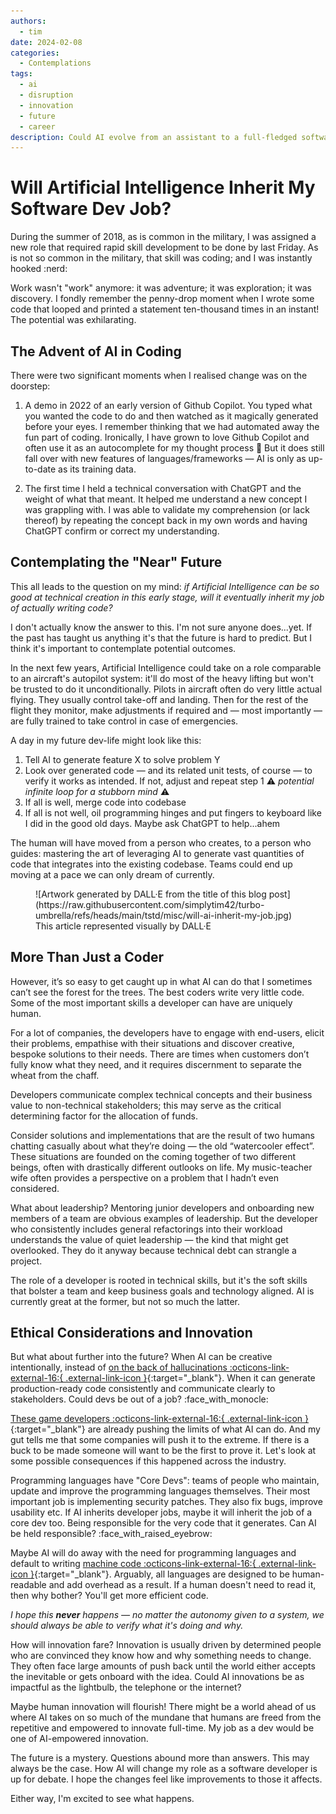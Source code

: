 ```yaml
---
authors:
  - tim
date: 2024-02-08
categories:
  - Contemplations
tags:
  - ai
  - disruption
  - innovation
  - future
  - career
description: Could AI evolve from an assistant to a full-fledged software developer, potentially replacing human coders?
---
```

# Will Artificial Intelligence Inherit My Software Dev Job?

During the summer of 2018, as is common in the military, I was assigned a new role that required rapid skill development to be done by last Friday. As is not so common in the military, that skill was coding; and I was instantly hooked :nerd:

Work wasn't "work" anymore: it was adventure; it was exploration; it was discovery. I fondly remember the penny-drop moment when I wrote some code that looped and printed a statement ten-thousand times in an instant! The potential was exhilarating.

<!-- more -->

## The Advent of AI in Coding

There were two significant moments when I realised change was on the doorstep:

1. A demo in 2022 of an early version of Github Copilot. You typed what you wanted the code to do and then watched as it magically generated before your eyes. I remember thinking that we had automated away the fun part of coding. Ironically, I have grown to love Github Copilot and often use it as an autocomplete for my thought process :shushing_face: But it does still fall over with new features of languages/frameworks — AI is only as up-to-date as its training data.

2. The first time I held a technical conversation with ChatGPT and the weight of what that meant. It helped me understand a new concept I was grappling with. I was able to validate my comprehension (or lack thereof) by repeating the concept back in my own words and having ChatGPT confirm or correct my understanding.

## Contemplating the "Near" Future

This all leads to the question on my mind: _if Artificial Intelligence can be so good at technical creation in this early stage, will it eventually inherit my job of actually writing code?_

I don't actually know the answer to this. I'm not sure anyone does...yet. If the past has taught us anything it's that the future is hard to predict. But I think it's important to contemplate potential outcomes.

In the next few years, Artificial Intelligence could take on a role comparable to an aircraft's autopilot system: it'll do most of the heavy lifting but won't be trusted to do it unconditionally. Pilots in aircraft often do very little actual flying. They usually control take-off and landing. Then for the rest of the flight they monitor, make adjustments if required and — most importantly — are fully trained to take control in case of emergencies.

A day in my future dev-life might look like this:

1. Tell AI to generate feature X to solve problem Y
1. Look over generated code — and its related unit tests, of course — to verify it works as intended. If not, adjust and repeat step 1 :warning: _potential infinite loop for a stubborn mind_ :warning:
1. If all is well, merge code into codebase
1. If all is not well, oil programming hinges and put fingers to keyboard like I did in the good old days. Maybe ask ChatGPT to help...ahem

The human will have moved from a person who creates, to a person who guides: mastering the art of leveraging AI to generate vast quantities of code that integrates into the existing codebase. Teams could end up moving at a pace we can only dream of currently.

<figure markdown>
  ![Artwork generated by DALL·E from the title of this blog post](https://raw.githubusercontent.com/simplytim42/turbo-umbrella/refs/heads/main/tstd/misc/will-ai-inherit-my-job.jpg)
  <figcaption>This article represented visually by DALL·E</figcaption>
</figure>

## More Than Just a Coder

However, it’s so easy to get caught up in what AI can do that I sometimes can’t see the forest for the trees. The best coders write very little code. Some of the most important skills a developer can have are uniquely human.

For a lot of companies, the developers have to engage with end-users, elicit their problems, empathise with their situations and discover creative, bespoke solutions to their needs. There are times when customers don’t fully know what they need, and it requires discernment to separate the wheat from the chaff.

Developers communicate complex technical concepts and their business value to non-technical stakeholders; this may serve as the critical determining factor for the allocation of funds.

Consider solutions and implementations that are the result of two humans chatting casually about what they’re doing — the old “watercooler effect”. These situations are founded on the coming together of two different beings, often with drastically different outlooks on life. My music-teacher wife often provides a perspective on a problem that I hadn’t even considered.

What about leadership? Mentoring junior developers and onboarding new members of a team are obvious examples of leadership. But the developer who consistently includes general refactorings into their workload understands the value of quiet leadership — the kind that might get overlooked. They do it anyway because technical debt can strangle a project.

The role of a developer is rooted in technical skills, but it's the soft skills that bolster a team and keep business goals and technology aligned. AI is currently great at the former, but not so much the latter.

## Ethical Considerations and Innovation
But what about further into the future? When AI can be creative intentionally, instead of [on the back of hallucinations :octicons-link-external-16:{ .external-link-icon }](https://www.smartcompany.com.au/technology/artificial-intelligence/openai-ceo-sam-altman-ai-hallucinations/){:target="_blank"}. When it can generate production-ready code consistently and communicate clearly to stakeholders. Could devs be out of a job? :face_with_monocle:


[These game developers :octicons-link-external-16:{ .external-link-icon }](https://finance.yahoo.com/news/game-being-made-ai-worried-134537455.html){:target="_blank"} are already pushing the limits of what AI can do. And my gut tells me that some companies will push it to the extreme. If there is a buck to be made someone will want to be the first to prove it.  Let's look at some possible consequences if this happened across the industry.

Programming languages have "Core Devs": teams of people who maintain, update and improve the programming languages themselves. Their most important job is implementing security patches. They also fix bugs, improve usability etc. If AI inherits developer jobs, maybe it will inherit the job of a core dev too. Being responsible for the very code that it generates. Can AI be held responsible? :face_with_raised_eyebrow:

Maybe AI will do away with the need for programming languages and default to writing [machine code :octicons-link-external-16:{ .external-link-icon }](https://en.wikipedia.org/wiki/Machine_code){:target="_blank"}. Arguably, all languages are designed to be human-readable and add overhead as a result. If a human doesn't need to read it, then why bother? You'll get more efficient code.

_I hope this **never** happens — no matter the autonomy given to a system, we should always be able to verify what it's doing and why._

How will innovation fare? Innovation is usually driven by determined people who are convinced they know how and why something needs to change. They often face large amounts of push back until the world either accepts the inevitable or gets onboard with the idea. Could AI innovations be as impactful as the lightbulb, the telephone or the internet?

Maybe human innovation will flourish! There might be a world ahead of us where AI takes on so much of the mundane that humans are freed from the repetitive and empowered to innovate full-time. My job as a dev would be one of AI-empowered innovation.

The future is a mystery. Questions abound more than answers. This may always be the case. How AI will change my role as a software developer is up for debate. I hope the changes feel like improvements to those it affects.

Either way, I'm excited to see what happens.
